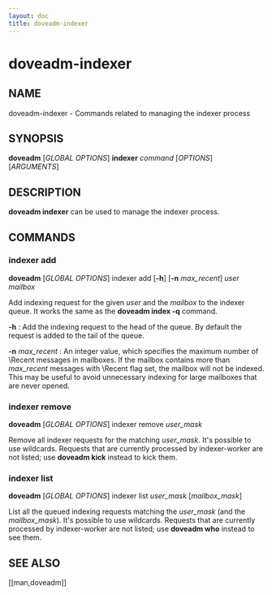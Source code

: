 ```yaml
---
layout: doc
title: doveadm-indexer
---
```


# doveadm-indexer

## NAME

doveadm-indexer - Commands related to managing the indexer process

## SYNOPSIS

**doveadm** [*GLOBAL OPTIONS*] **indexer** *command* [*OPTIONS*] [*ARGUMENTS*]

## DESCRIPTION

**doveadm indexer** can be used to manage the indexer process.

<!-- @include: include/global-options-formatter.inc -->

## COMMANDS

### indexer add

**doveadm** [*GLOBAL OPTIONS*] indexer add [**-h**] [**-n** *max_recent*] *user* *mailbox*

Add indexing request for the given *user* and the *mailbox* to the
indexer queue. It works the same as the **doveadm index -q** command.

**-h**
:   Add the indexing request to the head of the queue. By default the
    request is added to the tail of the queue.

**-n** *max_recent*
:   An integer value, which specifies the maximum number of \\Recent
    messages in mailboxes. If the mailbox contains more than *max_recent*
    messages with \\Recent flag set, the mailbox will not be indexed.
    This may be useful to avoid unnecessary indexing for large mailboxes
    that are never opened.

### indexer remove

**doveadm** [*GLOBAL OPTIONS*] indexer remove *user_mask*

Remove all indexer requests for the matching *user_mask*. It's possible
to use wildcards. Requests that are currently processed by
indexer-worker are not listed; use **doveadm kick** instead to kick
them.

### indexer list

**doveadm** [*GLOBAL OPTIONS*] indexer list *user_mask* [*mailbox_mask*]

List all the queued indexing requests matching the *user_mask* (and the
*mailbox_mask*). It's possible to use wildcards. Requests that are
currently processed by indexer-worker are not listed; use **doveadm who**
instead to see them.

<!-- @include: include/reporting-bugs.inc -->

## SEE ALSO

[[man,doveadm]]
